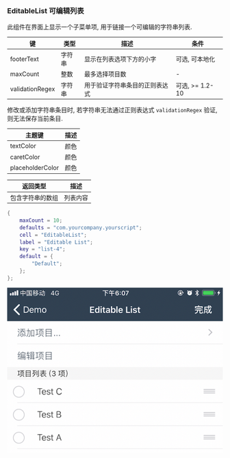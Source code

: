 ### EditableList 可编辑列表


此组件在界面上显示一个子菜单项, 用于链接一个可编辑的字符串列表. 


|   键   |   类型   |   描述   |   条件   |
|--------|----------|----------|----------|
|footerText|字符串|显示在列表选项下方的小字|可选, 可本地化|
|maxCount|整数|最多选择项目数|\-|
|validationRegex|字符串|用于验证字符串条目的正则表达式|可选, \>= 1.2-10|


修改或添加字符串条目时, 若字符串无法通过正则表达式 `validationRegex` 验证, 则无法保存当前条目.


|  主题键  |  描述  |
|----------|--------|
|textColor|颜色|文字颜色|
|caretColor|颜色|光标颜色|
|placeholderColor|颜色|占位符颜色|


|   返回类型   |   描述   |
|--------------|----------|
|包含字符串的数组|列表内容|


```lua
{
    maxCount = 10;
    defaults = "com.yourcompany.yourscript";
    cell = "EditableList";
    label = "Editable List";
    key = "list-4";
    default = {
        "Default";
    };
};
```


![QQ20171016-180741.png-157.3kB](EditableList/QQ20171016-180741.png)

